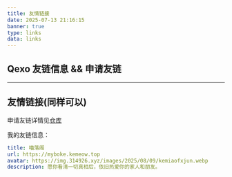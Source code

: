 ```yaml
---
title: 友情链接
date: 2025-07-13 21:16:15
banner: true
type: links
data: links
---
```


## Qexo 友链信息 && 申请友链

<!-- ============ 友链列表（loadQexoFriends） ============ -->
<!-- 占位节点 -->
<div id="qexo-friends"></div>

<!-- ============ 友链申请表单（qexo_friend_api） ============ -->
<!-- 占位节点 -->
<div id="friends-api"></div>

<!-- ============ 样式 ============ -->
<link rel="stylesheet" href="https://unpkg.com/qexo-friends/friends.css" />

<!-- ============ 异步脚本加载 + 初始化 ============ -->
<script>
(function () {
    /* 1. 公共 Qexo 域名，统一维护，方便一键替换 */
    const QEXO_DOMAIN = 'https://qexo.kemeow.top';

    /* 2. 加载友链列表脚本 */
    const listScript = document.createElement('script');
    listScript.src = 'https://registry.npmmirror.com/qexo-static/1.6.0/files/hexo/friends.js';
    listScript.async = true;
    listScript.onload = initFriendsList;   // 列表脚本加载完再渲染列表
    document.head.appendChild(listScript);

    /* 3. 加载友链申请脚本 */
    const apiScript = document.createElement('script');
    apiScript.src = '/js/custom.js';
    apiScript.async = true;
    apiScript.onload = initFriendsApi;     // 表单脚本加载完再渲染表单
    document.head.appendChild(apiScript);

    /* 4. 渲染函数：友链列表 */
    function initFriendsList() {
        if (document.getElementById('qexo-friends')) {
            loadQexoFriends('qexo-friends', QEXO_DOMAIN);
        }
    }

    /* 5. 渲染函数：友链申请表单 */
    function initFriendsApi() {
        if (document.getElementById('friends-api')) {
            qexo_friend_api('friends-api', QEXO_DOMAIN, '');
        }
    }

    /* 6. PJAX 完成后重新渲染（两个模块互不干扰） */
    document.addEventListener('pjax:complete', function () {
        initFriendsList();
        initFriendsApi();
    });
})();
</script>

---

## 友情链接(同样可以)

申请友链详情见[仓库](https://github.com/kemiaofxjun/Friends)

我的友链信息：

```yaml
title: 喵落阁
url: https://myboke.kemeow.top
avatar: https://img.314926.xyz/images/2025/08/09/kemiaofxjun.webp
description: 愿你看清一切真相后，依旧热爱你的家人和朋友。
```